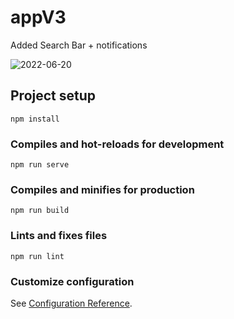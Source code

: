 # appV3
Added Search Bar + notifications

![2022-06-20](https://user-images.githubusercontent.com/50320663/174617789-699f0f2c-1e50-42ea-a6a3-f16bf5ec3ca8.png)



## Project setup
```
npm install
```

### Compiles and hot-reloads for development
```
npm run serve
```

### Compiles and minifies for production
```
npm run build
```

### Lints and fixes files
```
npm run lint
```

### Customize configuration
See [Configuration Reference](https://cli.vuejs.org/config/).

